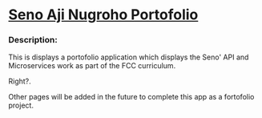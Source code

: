 
# [Seno Aji Nugroho Portofolio](https://www.freecodecamp.org/learn/apis-and-microservices/apis-and-microservices-projects/timestamp-microservice)


### Description: 
This is displays a portofolio application which displays the Seno' API and Microservices work as part of the FCC curriculum.

Right?.

Other pages will be added in the future to complete this app as a fortofolio project.